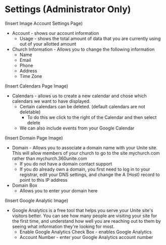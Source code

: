 # Settings (Administrator Only)

(Insert Image Account Settings Page)

* Account - shows our account information
     * Usage - shows the total amount of data that you are currently using out of your allotted amount
* Church Information - Allows you to change the following information
     * Name
     * Email
     * Phone
     * Address
     * Time Zone

(Insert Calendars Page Image)

* Calendars - allows us to create a new calendar and chose which calendars we want to have displayed.
     * Certain calendars can be deleted. (default calendars are not deletable)
          * To do this we click to the right of the Calendar and then select delete
     * We can also include events from your Google Calendar

(Insert Domain Page Image)

* Domain -   Allows you to associate a domain name with your Unite site.  This will allow members of your church to go to the  site mychurch.com rather than mychurch.360unite.com
     * If you do not have a domain contact support
     * If you do already own a domain, you first need to log in to your registrar, edit your DNS settings, and change the A (Host) record to point to this IP address
* Domain Box
     * Allows you to enter your domain here

(Insert Google Analytic Image)

* Google Analytics is a free tool that helps you serve your Unite site's visitors better. You can see how many people are visiting your site for the first time, and understand how well you are reaching out to them by seeing what information they're looking for most.
     * Enable Google Analytics Check Box - enables Google Analytics
     * Account Number - enter your Google Analytics account number

